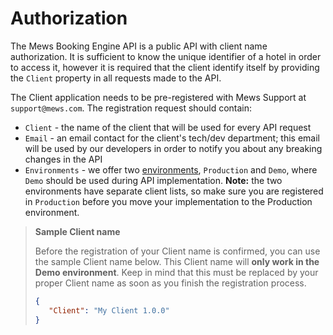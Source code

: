 # Authorization

The Mews Booking Engine API is a public API with client name authorization. It is sufficient to know the unique identifier of a hotel in order to access it, however it is required that the client identify itself by providing the `Client` property in all requests made to the API.

The Client application needs to be pre-registered with Mews Support at `support@mews.com`. The registration request should contain:

* `Client`  - the name of the client that will be used for every API request
* `Email` -  an email contact for the client's tech/dev department; this email will be used by our developers in order to notify you about any breaking changes in the API
* `Environments` - we offer two [environments](./environments.md), `Production` and `Demo`, where `Demo` should be used during API implementation. **Note:** the two environments have separate client lists, so make sure you are registered in `Production` before you move your implementation to the Production environment.

> **Sample Client name**
> 
> Before the registration of your Client name is confirmed, you can use the sample Client name below. This Client name will **only work in the Demo environment**.
> Keep in mind that this must be replaced by your proper Client name as soon as you finish the registration process.
>
>```json
>{
>    "Client": "My Client 1.0.0"
>}
>```
